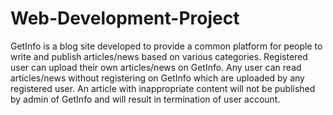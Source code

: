 # Web-Development-Project
GetInfo is a blog site developed to provide a common platform for people to write and publish articles/news based on various categories.
Registered user can upload their own articles/news on GetInfo.
Any user can read articles/news without registering on GetInfo which are uploaded by any registered user.
An article with inappropriate content will not be published by admin of GetInfo and will result in termination of user account.
